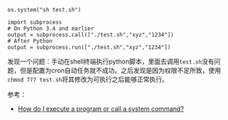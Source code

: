 ##

```
os.system("sh test.sh")

import subprocess
# On Python 3.4 and earlier
output = subprocess.call(["./test.sh","xyz","1234"])
# After Python
output = subprocess.run(["./test.sh","xyz","1234"])
```

发现一个问题：手动在shell终端执行python脚本，里面去调用`test.sh`没有问题，但是配置为cron自动任务就不成功。之后发现是因为权限不足所致，使用`chmod 777 test.sh`将其修改为可执行之后能够正常执行。

参考：

- [How do I execute a program or call a system command?](https://stackoverflow.com/questions/89228/how-do-i-execute-a-program-or-call-a-system-command)
